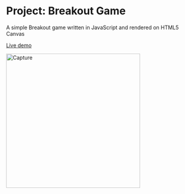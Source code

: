 # Project: Breakout Game

A simple Breakout game written in JavaScript and rendered on HTML5 Canvas

[Live demo](https://dante-breakout-game.netlify.app/)

<img width="361" alt="Capture" src="https://user-images.githubusercontent.com/87205105/135733425-87fd426e-1b54-46b9-b920-ab636faf52b5.PNG">
